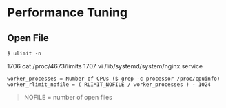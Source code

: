 # Performance Tuning

## Open File

```
$ ulimit -n
```

 1706  cat /proc/4673/limits
 1707  vi /lib/systemd/system/nginx.service

```
worker_processes = Number of CPUs ($ grep -c processor /proc/cpuinfo)
worker_rlimit_nofile = ( RLIMIT_NOFILE / worker_processes ) - 1024  
```

> NOFILE = number of open files
